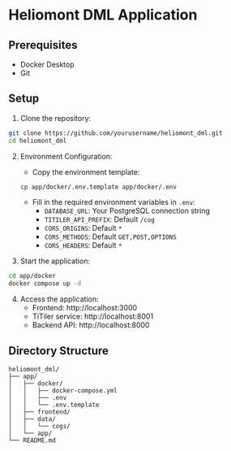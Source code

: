 # Heliomont DML Application

## Prerequisites
- Docker Desktop
- Git

## Setup
1. Clone the repository:
```bash
git clone https://github.com/yourusername/heliomont_dml.git
cd heliomont_dml
```

2. Environment Configuration:
   - Copy the environment template:
   ```bash
   cp app/docker/.env.template app/docker/.env
   ```
   - Fill in the required environment variables in `.env`:
     - `DATABASE_URL`: Your PostgreSQL connection string
     - `TITILER_API_PREFIX`: Default `/cog`
     - `CORS_ORIGINS`: Default `*`
     - `CORS_METHODS`: Default `GET,POST,OPTIONS`
     - `CORS_HEADERS`: Default `*`

3. Start the application:
```bash
cd app/docker
docker compose up -d
```

4. Access the application:
   - Frontend: http://localhost:3000
   - TiTiler service: http://localhost:8001
   - Backend API: http://localhost:8000

## Directory Structure
```
heliomont_dml/
├── app/
│   ├── docker/
│   │   ├── docker-compose.yml
│   │   ├── .env
│   │   └── .env.template
│   ├── frontend/
│   ├── data/
│   │   └── cogs/
│   └── app/
└── README.md
```